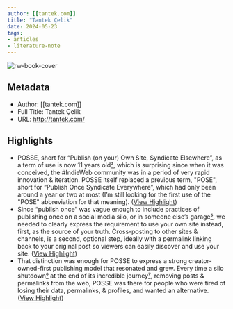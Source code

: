 ```yaml
---
author: [[tantek.com]]
title: "Tantek Çelik"
date: 2024-05-23
tags: 
- articles
- literature-note
---
```

![rw-book-cover](https://readwise-assets.s3.amazonaws.com/static/images/article1.be68295a7e40.png)

## Metadata
- Author: [[tantek.com]]
- Full Title: Tantek Çelik
- URL: http://tantek.com/

## Highlights
- POSSE, short for “Publish (on your) Own Site, Syndicate Elsewhere”, as a term of use is now 11 years old[³](https://tantek.com/#t5RU1_note-3), which is surprising since when it was conceived, the #IndieWeb community was in a period of very rapid innovation & iteration. 
  POSSE itself replaced a previous term, "POSE", short for “Publish Once Syndicate Everywhere”, which had only been around a year or two at most (I’m still looking for the first use of the "POSE" abbreviation for that meaning). ([View Highlight](https://read.readwise.io/read/01hygv5rpg5ncxw30230nyerdp))
- Since “publish once” was vague enough to include practices of publishing once on a social media silo, or in someone else’s garage[⁵](https://tantek.com/#t5RU1_note-5), we needed to clearly express the requirement to use your own site instead, first, as the source of your truth. Cross-posting to other sites & channels, is a second, optional step, ideally with a permalink linking back to your original post so viewers can easily discover and use your site. ([View Highlight](https://read.readwise.io/read/01hygv55gfdtb3zmsqa3y7b2vt))
- That distinction was enough for POSSE to express a strong creator-owned-first publishing model that resonated and grew. Every time a silo shutdown[⁶](https://tantek.com/#t5RU1_note-6) at the end of its incredible journey[⁷](https://tantek.com/#t5RU1_note-7), removing posts & permalinks from the web, POSSE was there for people who were tired of losing their data, permalinks, & profiles, and wanted an alternative. ([View Highlight](https://read.readwise.io/read/01hygv4h5jt17bsjyzenpnkjct))

